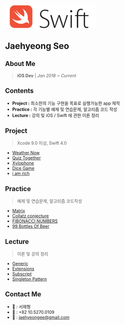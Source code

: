 <img src="/Img/swift_logo.svg" title="Swift" width="300px" float="center">

# Jaehyeong Seo
## About Me
> **iOS Dev** | *Jan 2018 ~ Current*

## Contents
- **Project  :** 최소한의 기능 구현을 목표로 실행가능한 app 제작
- **Practice :** 각 기능별 예제 및 연습문제, 알고리즘 코드 작성
- **Lecture  :** 강의 및 iOS / Swift 에 관한 이론 정리

## Project
> Xcode 9.0 이상, Swift 4.0

- [Weather Now][weather]
- [Quiz Together][quiz]
- [Xylophone][xylophone]
- [Dice Game][dicee]
- [i am rich][iamrich]


## Practice
> 예제 및 연습문제, 알고리즘 코드작성
- [Matrix][matrix]
- [Collatz conjecture][collatz]
- [FIBONACCI NUMBERS][fibonacci]
- [99 Bottles Of Beer][99bottles]


## Lecture
> 이론 및 강의 정리
* [Generic][generic]
* [Extensions][extension]
* [Subscript][subscript]
* [Singleton Pattern][singleton]

## Contact Me
- **:lion:** : 서재형
- **:iphone:** : +82 10.5270.0109
- **:email:** : jaehyeongee@gmail.com

[weather]: 03_Project/Weather_Now
[generic]: /01_Lecture/Generics.md
[extension]: /01_Lecture/Extensions.md
[matrix]: /02_Practice/Matrix.md
[subscript]: /01_Lecture/Subscript.md
[singleton]: /01_Lecture/Singleton-Pattern.md
[quiz]: /03_Project/Quiz_Together/
[collatz]: /02_Practice/Collatz-conjecture.md
[xylophone]: /03_Project/Xylophone/
[iamrich]: /03_Project/I_Am_Rich/
[dicee]: /03_Project/Dice_Game/
[99bottles]: /02_Practice/99-Bottles-Of-Beer.md
[fibonacci]: /02_Practice/FIBONACCI-NUMBERS.md
